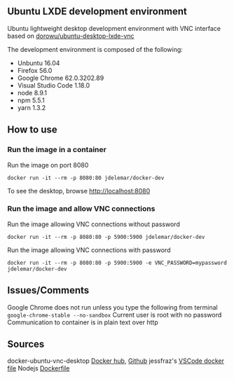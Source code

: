 ## Ubuntu LXDE development environment
Ubuntu lightweight desktop development environment with VNC interface based on [dorowu/ubuntu-desktop-lxde-vnc](https://hub.docker.com/r/dorowu/ubuntu-desktop-lxde-vnc/)  
  
The development environment is composed of the following:
- Unbuntu 16.04
- Firefox 56.0
- Google Chrome 62.0.3202.89
- Visual Studio Code 1.18.0
- node 8.9.1
- npm 5.5.1
- yarn 1.3.2

## How to use
### Run the image in a container
Run the image on port 8080
```console
docker run -it --rm -p 8080:80 jdelemar/docker-dev
```
To see the desktop, browse [http://localhost:8080](http://localhost:8080)

### Run the image and allow VNC connections
Run the image allowing VNC connections without password
```console
docker run -it --rm -p 8080:80 -p 5900:5900 jdelemar/docker-dev
```
Run the image allowing VNC connections with password
```console
docker run -it --rm -p 8080:80 -p 5900:5900 -e VNC_PASSWORD=mypassword jdelemar/docker-dev
```

## Issues/Comments
Google Chrome does not run unless you type the following from terminal `google-chrome-stable --no-sandbox`
Current user is root with no password
Communication to container is in plain text over http

## Sources
docker-ubuntu-vnc-desktop [Docker hub](https://hub.docker.com/r/dorowu/ubuntu-desktop-lxde-vnc/), [Github](https://github.com/fcwu/docker-ubuntu-vnc-desktop)
jessfraz's [VSCode docker file](https://github.com/jessfraz/dockerfiles/blob/master/vscode/Dockerfile)
Nodejs [Dockerfile](https://github.com/nodejs/docker-node)